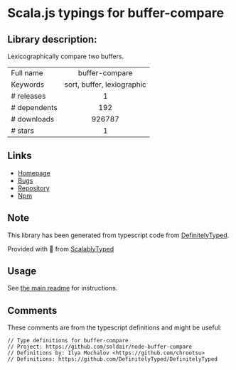 
# Scala.js typings for buffer-compare


## Library description:
Lexicographically compare two buffers.

|                    |                 |
| ------------------ | :-------------: |
| Full name          | buffer-compare |
| Keywords           | sort, buffer, lexiographic |
| # releases         | 1 |
| # dependents       | 192 |
| # downloads        | 926787 |
| # stars            | 1 |

## Links
- [Homepage](https://github.com/soldair/node-buffer-compare#readme)
- [Bugs](https://github.com/soldair/node-buffer-compare/issues)
- [Repository](https://github.com/soldair/node-buffer-compare)
- [Npm](https://www.npmjs.com/package/buffer-compare)
    


## Note
This library has been generated from typescript code from [DefinitelyTyped](https://definitelytyped.org).

Provided with :purple_heart: from [ScalablyTyped](https://github.com/oyvindberg/ScalablyTyped)

## Usage
See [the main readme](../../readme.md) for instructions.

## Comments

These comments are from the typescript definitions and might be useful:
```
// Type definitions for buffer-compare
// Project: https://github.com/soldair/node-buffer-compare
// Definitions by: Ilya Mochalov <https://github.com/chrootsu>
// Definitions: https://github.com/DefinitelyTyped/DefinitelyTyped

```

